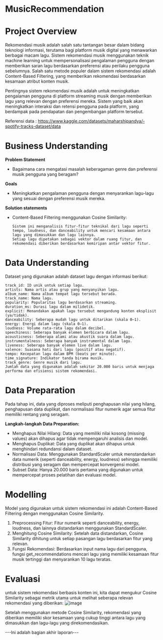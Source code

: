 # MusicRecommendation

# Project Overview
Rekomendasi musik adalah salah satu tantangan besar dalam bidang teknologi informasi, terutama bagi platform musik digital yang menawarkan berbagai macam lagu. Sistem rekomendasi musik menggunakan teknik machine learning untuk mempersonalisasi pengalaman pengguna dengan memberikan saran lagu berdasarkan preferensi atau perilaku pengguna sebelumnya. Salah satu metode populer dalam sistem rekomendasi adalah Content-Based Filtering, yang memberikan rekomendasi berdasarkan kesamaan atribut konten musik.

Pentingnya sistem rekomendasi musik adalah untuk meningkatkan pengalaman pengguna di platform streaming musik dengan memberikan lagu yang relevan dengan preferensi mereka. Sistem yang baik akan meningkatkan interaksi dan retensi pengguna pada platform, yang berdampak pada pendapatan dan pengembangan platform tersebut.

Referensi data : https://www.kaggle.com/datasets/maharshipandya/-spotify-tracks-dataset/data

# Business Understanding
**Problem Statement**
- Bagaimana cara mengatasi masalah keberagaman genre dan preferensi musik pengguna yang beragam?

**Goals**
- Meningkatkan pengalaman pengguna dengan menyarankan lagu-lagu yang sesuai dengan preferensi musik mereka.

**Solution statements**
- Content-Based Filtering menggunakan Cosine Similarity:
  ```
  Sistem ini menganalisis fitur-fitur teknikal dari lagu seperti tempo, loudness, dan danceability untuk mencari kesamaan antara lagu yang dimasukkan dan lagu lainnya.
  Setiap lagu dipetakan sebagai vektor dalam ruang fitur, dan rekomendasi diberikan berdasarkan kemiripan antar vektor fitur.
  ```
# Data Understanding
Dataset yang digunakan adalah dataset lagu dengan informasi berikut:
```
track_id: ID unik untuk setiap lagu.
artists: Nama artis atau grup yang menyanyikan lagu.
album_name: Nama album tempat lagu tersebut berada.
track_name: Nama lagu.
popularity: Popularitas lagu berdasarkan streaming.
duration_ms: Durasi lagu dalam milidetik.
explicit: Menandakan apakah lagu tersebut mengandung konten eksplisit (ya/tidak).
danceability: Seberapa mudah lagu untuk ditarikan (skala 0–1).
energy: Energi dalam lagu (skala 0–1).
loudness: Volume rata-rata lagu dalam decibel.
speechiness: Seberapa banyak elemen berbicara dalam lagu.
acousticness: Seberapa alami atau akustik suara dalam lagu.
instrumentalness: Seberapa banyak instrumental dalam lagu.
liveness: Seberapa banyak elemen live dalam lagu.
valence: Suasana hati dari lagu (positif atau negatif).
tempo: Kecepatan lagu dalam BPM (beats per minute).
time_signature: Indikator tanda birama musik.
track_genre: Genre musik dari lagu.
Jumlah data yang digunakan adalah sekitar 20.000 baris untuk menjaga performa dan efisiensi sistem rekomendasi.
```

# Data Preparation
Pada tahap ini, data yang diproses meliputi penghapusan nilai yang hilang, penghapusan data duplikat, dan normalisasi fitur numerik agar semua fitur memiliki rentang yang seragam.

**Langkah-langkah Data Preparation:**
 - Menghapus Nilai Hilang: Data yang memiliki nilai kosong (missing values) akan dihapus agar tidak mempengaruhi analisis dan model.
 - Menghapus Duplikat: Data yang duplikat akan dihapus untuk menghindari redundansi dalam dataset.
 - Normalisasi Data: Menggunakan StandardScaler untuk menstandarkan data numerik (seperti danceability, energy, loudness) sehingga memiliki distribusi yang seragam dan mempercepat konvergensi model.
 - Subset Data: Hanya 20.000 baris pertama yang digunakan untuk mempercepat proses pelatihan dan evaluasi model.

# Modelling
Model yang digunakan untuk sistem rekomendasi ini adalah Content-Based Filtering dengan menggunakan Cosine Similarity.

1. Preprocessing Fitur:
   Fitur numerik seperti danceability, energy, loudness, dan lainnya distandarkan menggunakan StandardScaler.
2. Menghitung Cosine Similarity:
   Setelah data distandarkan, Cosine Similarity dihitung untuk setiap pasangan lagu berdasarkan fitur yang relevan.
3. Fungsi Rekomendasi:
   Berdasarkan input nama lagu dari pengguna, fungsi get_recommendations mencari lagu yang memiliki kesamaan fitur musik tertinggi dan menyarankan 10 lagu teratas.

# Evaluasi 
untuk sistem rekomendasi berbasis konten ini, kita dapat mengukur Cosine Similarity sebagai metrik utama untuk melihat seberapa relevan rekomendasi yang diberikan:
![image](https://github.com/user-attachments/assets/3d363a69-7e64-4094-af88-b04c48e43792)

Setelah menggunakan metode Cosine Similarity, rekomendasi yang diberikan memiliki skor kesamaan yang cukup tinggi antara lagu yang dimasukkan dan lagu-lagu yang direkomendasikan.

---Ini adalah bagian akhir laporan---

